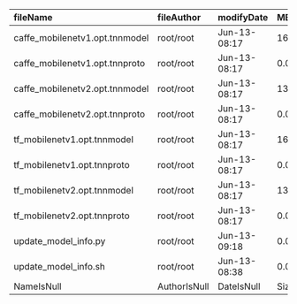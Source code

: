 | fileName | fileAuthor | modifyDate | MB | md5 |
|:--|:--|:--|:--|:--|
|caffe_mobilenetv1.opt.tnnmodel | root/root | Jun-13-08:17 | 16.88623 | 0b6758a77488bcdc107fe2b4cc2531e4 |
|caffe_mobilenetv1.opt.tnnproto | root/root | Jun-13-08:17 | 0.004642 | 303dff3427888becb520b2d84c5e3296 |
|caffe_mobilenetv2.opt.tnnmodel | root/root | Jun-13-08:17 | 13.95989 | 17bcd667b517b15cc8417f13c6989386 |
|caffe_mobilenetv2.opt.tnnproto | root/root | Jun-13-08:17 | 0.009617 | 13ed24548c90e3d6cc85bbbc4232e59b |
|tf_mobilenetv1.opt.tnnmodel | root/root | Jun-13-08:17 | 16.89028 | f1554fa0e142a89ec666b54a74ff9b8f |
|tf_mobilenetv1.opt.tnnproto | root/root | Jun-13-08:17 | 0.009345 | 39ed464dcba1d994463bc4093c12ccae |
|tf_mobilenetv2.opt.tnnmodel | root/root | Jun-13-08:17 | 13.960265 | 71840b73b3e05beb898c6f8a38bd6bda |
|tf_mobilenetv2.opt.tnnproto | root/root | Jun-13-08:17 | 0.014131 | 0fa05ecc4fbd6fd57e0955f6ac9accc1 |
|update_model_info.py | root/root | Jun-13-09:18 | 0.002044 | 61d0991819f4c8d30958a8da748ea81a |
|update_model_info.sh | root/root | Jun-13-08:38 | 0.000318 | 397711bfda62335280de340a299d5a0e |
|NameIsNull | AuthorIsNull | DateIsNull | SizeIsNull |  |
